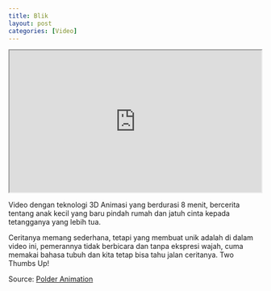 ```yaml
---
title: Blik
layout: post
categories: [Video]
---
```


<iframe class="gambar" src="http://player.vimeo.com/video/25475500?title=0&amp;byline=0&amp;portrait=0" width="500" height="281"></iframe>
<p>Video dengan teknologi 3D Animasi yang berdurasi 8 menit, bercerita tentang anak kecil yang baru pindah rumah dan jatuh cinta kepada tetangganya yang lebih tua.</p>
<p>Ceritanya memang sederhana, tetapi yang membuat unik adalah di dalam video ini, pemerannya tidak berbicara dan tanpa ekspresi wajah, cuma memakai bahasa tubuh dan kita tetap bisa tahu jalan ceritanya. Two Thumbs Up!</p>
<p>Source: <a href="http://www.polderanimation.com/">Polder Animation</a></p>
